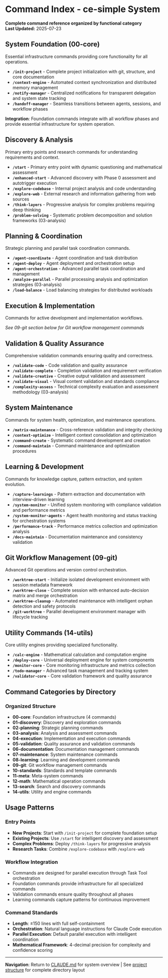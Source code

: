 # Command Index - ce-simple System

**Complete command reference organized by functional category**  
**Last Updated:** 2025-07-23

## System Foundation (00-core)

Essential infrastructure commands providing core functionality for all operations.

- **`/init-project`** - Complete project initialization with git, structure, and core documentation
- **`/context-engine`** - Automated context synchronization and distributed memory management  
- **`/notify-manager`** - Centralized notifications for transparent delegation and system state tracking
- **`/handoff-manager`** - Seamless transitions between agents, sessions, and workflow phases

**Integration**: Foundation commands integrate with all workflow phases and provide essential infrastructure for system operation.

## Discovery & Analysis

Primary entry points and research commands for understanding requirements and context.

- **`/start`** - Primary entry point with dynamic questioning and mathematical assessment
- **`/enhanced-start`** - Advanced discovery with Phase 0 assessment and autotrigger execution
- **`/explore-codebase`** - Internal project analysis and code understanding
- **`/explore-web`** - External research and information gathering from web sources
- **`/think-layers`** - Progressive analysis for complex problems requiring deep thinking
- **`/problem-solving`** - Systematic problem decomposition and solution frameworks (03-analysis)

## Planning & Coordination

Strategic planning and parallel task coordination commands.

- **`/agent-coordinate`** - Agent coordination and task distribution
- **`/agent-deploy`** - Agent deployment and orchestration setup
- **`/agent-orchestration`** - Advanced parallel task coordination and management
- **`/analyze-parallel`** - Parallel processing analysis and optimization strategies (03-analysis)
- **`/load-balance`** - Load balancing strategies for distributed workloads

## Execution & Implementation

Commands for active development and implementation workflows.

*See 09-git section below for Git workflow management commands*

## Validation & Quality Assurance

Comprehensive validation commands ensuring quality and correctness.

- **`/validate-code`** - Code validation and quality assurance
- **`/validate-complete`** - Completion validation and requirement verification
- **`/validate-creative`** - Creative output validation and assessment
- **`/validate-visual`** - Visual content validation and standards compliance
- **`/complexity-assess`** - Technical complexity evaluation and assessment methodology (03-analysis)

## System Maintenance

Commands for system health, optimization, and maintenance operations.

- **`/matrix-maintenance`** - Cross-reference validation and integrity checking
- **`/context-optimize`** - Intelligent context consolidation and optimization
- **`/command-create`** - Systematic command development and creation
- **`/command-maintain`** - Command maintenance and optimization procedures

## Learning & Development

Commands for knowledge capture, pattern extraction, and system evolution.

- **`/capture-learnings`** - Pattern extraction and documentation with interview-driven learning
- **`/system-monitor`** - Unified system monitoring with compliance validation and performance metrics
- **`/system-monitor-agents`** - Agent health monitoring and status tracking for orchestration systems
- **`/performance-track`** - Performance metrics collection and optimization analysis
- **`/docs-maintain`** - Documentation maintenance and consistency validation

## Git Workflow Management (09-git)

Advanced Git operations and version control orchestration.

- **`/worktree-start`** - Initialize isolated development environment with session metadata framework
- **`/worktree-close`** - Complete session with enhanced auto-decision matrix and merge orchestration
- **`/worktree-cleanup`** - Automated maintenance with intelligent orphan detection and safety protocols
- **`/git-worktree`** - Parallel development environment manager with lifecycle tracking

## Utility Commands (14-utils)

Core utility engines providing specialized functionality.

- **`/calc-engine`** - Mathematical calculation and computation engine
- **`/deploy-core`** - Universal deployment engine for system components
- **`/monitor-core`** - Core monitoring infrastructure and metrics collection
- **`/todo-manager`** - Advanced task management and tracking system
- **`/validator-core`** - Core validation framework and quality assurance

## Command Categories by Directory

### Organized Structure
- **00-core**: Foundation infrastructure (4 commands)
- **01-discovery**: Discovery and exploration commands
- **02-planning**: Strategic planning commands
- **03-analysis**: Analysis and assessment commands
- **04-execution**: Implementation and execution commands
- **05-validation**: Quality assurance and validation commands
- **06-documentation**: Documentation management commands
- **07-maintenance**: System maintenance commands
- **08-learning**: Learning and development commands
- **09-git**: Git workflow management commands
- **10-standards**: Standards and template commands
- **11-meta**: Meta-system commands
- **12-math**: Mathematical operation commands
- **13-search**: Search and discovery commands
- **14-utils**: Utility and engine commands

## Usage Patterns

### Entry Points
- **New Projects**: Start with `/init-project` for complete foundation setup
- **Existing Projects**: Use `/start` for intelligent discovery and assessment
- **Complex Problems**: Deploy `/think-layers` for progressive analysis
- **Research Tasks**: Combine `/explore-codebase` with `/explore-web`

### Workflow Integration
- Commands are designed for parallel execution through Task Tool orchestration
- Foundation commands provide infrastructure for all specialized commands
- Validation commands ensure quality throughout all phases
- Learning commands capture patterns for continuous improvement

### Command Standards
- **Length**: ≤150 lines with full self-containment
- **Orchestration**: Natural language instructions for Claude Code execution
- **Parallel Execution**: Default parallel execution with intelligent coordination
- **Mathematical Framework**: 4-decimal precision for complexity and confidence scoring

---

**Navigation**: Return to [CLAUDE.md](../../CLAUDE.md) for system overview | See [project structure](../core/project-structure.md) for complete directory layout